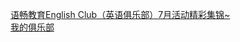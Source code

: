   
[语畅教育English Club（英语俱乐部）7月活动精彩集锦~](http://www.dianyue.me/archives/409/s9uoqsmhil9n76ee/)  
[我的俱乐部](http://www.dianyue.me/archives/460/x23s3hoxpp4cg71e/)